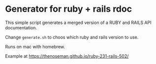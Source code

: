 Generator for ruby + rails rdoc
===============================

This simple script generates a merged version of a RUBY and RAILS API documentation.

Change `generate.sh` to choos which ruby and rails version to use.

Runs on mac with homebrew.

Example at https://thenoseman.github.io/ruby-231-rails-502/

